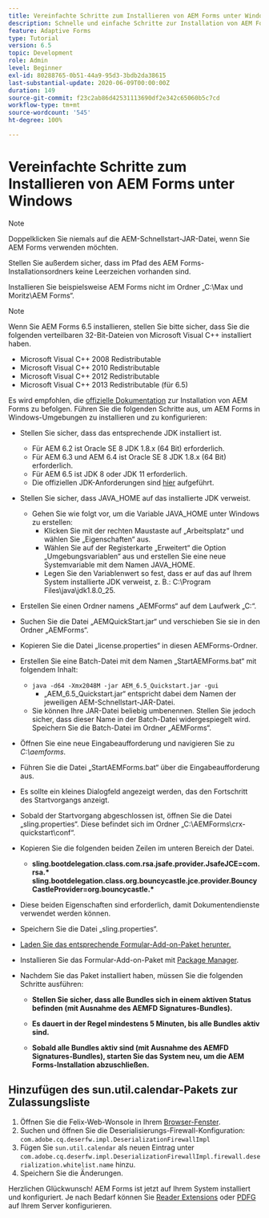 ```yaml
---
title: Vereinfachte Schritte zum Installieren von AEM Forms unter Windows
description: Schnelle und einfache Schritte zur Installation von AEM Forms unter Windows
feature: Adaptive Forms
type: Tutorial
version: 6.5
topic: Development
role: Admin
level: Beginner
exl-id: 80288765-0b51-44a9-95d3-3bdb2da38615
last-substantial-update: 2020-06-09T00:00:00Z
duration: 149
source-git-commit: f23c2ab86d42531113690df2e342c65060b5c7cd
workflow-type: tm+mt
source-wordcount: '545'
ht-degree: 100%

---
```


# Vereinfachte Schritte zum Installieren von AEM Forms unter Windows

>[!NOTE]
>
>Doppelklicken Sie niemals auf die AEM-Schnellstart-JAR-Datei, wenn Sie AEM Forms verwenden möchten.
>
>Stellen Sie außerdem sicher, dass im Pfad des AEM Forms-Installationsordners keine Leerzeichen vorhanden sind.
>
>Installieren Sie beispielsweise AEM Forms nicht im Ordner „C:\Max und Moritz\AEM Forms“.

>[!NOTE]
>
>Wenn Sie AEM Forms 6.5 installieren, stellen Sie bitte sicher, dass Sie die folgenden verteilbaren 32-Bit-Dateien von Microsoft Visual C++ installiert haben.
>
>* Microsoft Visual C++ 2008 Redistributable
>* Microsoft Visual C++ 2010 Redistributable
>* Microsoft Visual C++ 2012 Redistributable
>* Microsoft Visual C++ 2013 Redistributable (für 6.5)

Es wird empfohlen, die [offizielle Dokumentation](https://helpx.adobe.com/de/experience-manager/6-3/forms/using/installing-configuring-aem-forms-osgi.html) zur Installation von AEM Forms zu befolgen. Führen Sie die folgenden Schritte aus, um AEM Forms in Windows-Umgebungen zu installieren und zu konfigurieren:

* Stellen Sie sicher, dass das entsprechende JDK installiert ist.
   * Für AEM 6.2 ist Oracle SE 8 JDK 1.8.x (64 Bit) erforderlich.
   * Für AEM 6.3 und AEM 6.4 ist Oracle SE 8 JDK 1.8.x (64 Bit) erforderlich.
   * Für AEM 6.5 ist JDK 8 oder JDK 11 erforderlich.
   * Die offiziellen JDK-Anforderungen sind [hier](https://experienceleague.adobe.com/docs/experience-manager-65/deploying/introduction/technical-requirements.html?lang=de) aufgeführt.
* Stellen Sie sicher, dass JAVA_HOME auf das installierte JDK verweist.
   * Gehen Sie wie folgt vor, um die Variable JAVA_HOME unter Windows zu erstellen:
      * Klicken Sie mit der rechten Maustaste auf „Arbeitsplatz“ und wählen Sie „Eigenschaften“ aus.
      * Wählen Sie auf der Registerkarte „Erweitert“ die Option „Umgebungsvariablen“ aus und erstellen Sie eine neue Systemvariable mit dem Namen JAVA_HOME.
      * Legen Sie den Variablenwert so fest, dass er auf das auf Ihrem System installierte JDK verweist, z. B.: C:\Program Files\java\jdk1.8.0_25.

* Erstellen Sie einen Ordner namens „AEMForms“ auf dem Laufwerk „C:“.
* Suchen Sie die Datei „AEMQuickStart.jar“ und verschieben Sie sie in den Ordner „AEMForms“.
* Kopieren Sie die Datei „license.properties“ in diesen AEMForms-Ordner.
* Erstellen Sie eine Batch-Datei mit dem Namen „StartAEMForms.bat“ mit folgendem Inhalt:
   * `java -d64 -Xmx2048M -jar AEM_6.5_Quickstart.jar -gui`
      * „AEM_6.5_Quickstart.jar“ entspricht dabei dem Namen der jeweiligen AEM-Schnellstart-JAR-Datei.
   * Sie können Ihre JAR-Datei beliebig umbenennen. Stellen Sie jedoch sicher, dass dieser Name in der Batch-Datei widergespiegelt wird. Speichern Sie die Batch-Datei im Ordner „AEMForms“.

* Öffnen Sie eine neue Eingabeaufforderung und navigieren Sie zu _C:\aemforms_.

* Führen Sie die Datei „StartAEMForms.bat“ über die Eingabeaufforderung aus.

* Es sollte ein kleines Dialogfeld angezeigt werden, das den Fortschritt des Startvorgangs anzeigt.

* Sobald der Startvorgang abgeschlossen ist, öffnen Sie die Datei „sling.properties“. Diese befindet sich im Ordner „C:\AEMForms\crx-quickstart\conf“.

* Kopieren Sie die folgenden beiden Zeilen im unteren Bereich der Datei.
   * **sling.bootdelegation.class.com.rsa.jsafe.provider.JsafeJCE=com.rsa.&#42;** **sling.bootdelegation.class.org.bouncycastle.jce.provider.BouncyCastleProvider=org.bouncycastle.&#42;**
* Diese beiden Eigenschaften sind erforderlich, damit Dokumentendienste verwendet werden können.
* Speichern Sie die Datei „sling.properties“.
* [Laden Sie das entsprechende Formular-Add-on-Paket herunter.](https://experienceleague.adobe.com/docs/experience-manager-release-information/aem-release-updates/forms-updates/aem-forms-releases.html?lang=de)
* Installieren Sie das Formular-Add-on-Paket mit [Package Manager](http://localhost:4502/crx/packmgr/index.jsp).
* Nachdem Sie das Paket installiert haben, müssen Sie die folgenden Schritte ausführen:

   * **Stellen Sie sicher, dass alle Bundles sich in einem aktiven Status befinden (mit Ausnahme des AEMFD Signatures-Bundles).**
   * **Es dauert in der Regel mindestens 5 Minuten, bis alle Bundles aktiv sind.**

   * **Sobald alle Bundles aktiv sind (mit Ausnahme des AEMFD Signatures-Bundles), starten Sie das System neu, um die AEM Forms-Installation abzuschließen.**

## Hinzufügen des sun.util.calendar-Pakets zur Zulassungsliste

1. Öffnen Sie die Felix-Web-Wonsole in Ihrem [Browser-Fenster](http://localhost:4502/system/console/configMgr).
1. Suchen und öffnen Sie die Deserialisierungs-Firewall-Konfiguration: `com.adobe.cq.deserfw.impl.DeserializationFirewallImpl`
1. Fügen Sie `sun.util.calendar` als neuen Eintrag unter `com.adobe.cq.deserfw.impl.DeserializationFirewallImpl.firewall.deserialization.whitelist.name` hinzu.
1. Speichern Sie die Änderungen.

Herzlichen Glückwunsch! AEM Forms ist jetzt auf Ihrem System installiert und konfiguriert.
Je nach Bedarf können Sie [Reader Extensions](https://experienceleague.adobe.com/docs/experience-manager-learn/forms/document-services/configuring-reader-extension-osgi.html?lang=de) oder [PDFG](https://experienceleague.adobe.com/docs/experience-manager-65/forms/install-aem-forms/osgi-installation/install-configure-document-services.html?lang=de) auf Ihrem Server konfigurieren.
